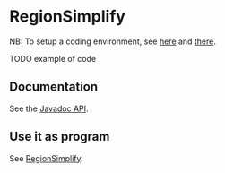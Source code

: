 # RegionSimplify

NB: To setup a coding environment, see [here](https://github.com/eurostat/README/blob/master/docs/howto/java_eclipse_maven_git_quick_guide.md) and [there](https://github.com/eurostat/JGiscoTools#setup).

TODO example of code


## Documentation

See the [Javadoc API](https://eurostat.github.io/JGiscoTools/doc/site/apidocs/eu/europa/ec/eurostat/jgiscotools/tesselationGeneralisation/package-summary.html).

## Use it as program

See [RegionSimplify](https://github.com/eurostat/RegionSimplify).
